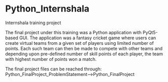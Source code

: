# Python_Internshala
Internshala training project

The final project under this training was a Python application with PyQt5-based GUI. The application was a fantasy cricket game where users can create virtual teams from a given set of players using limited number of points. Each such team can then be made to compete with other teams and depending upon pre-defined number of skill points of each player, the team with highest number of points won a match.

The final project files can be reached through: Python_FinalProject_ProblemStatement-->Python_FinalProject
